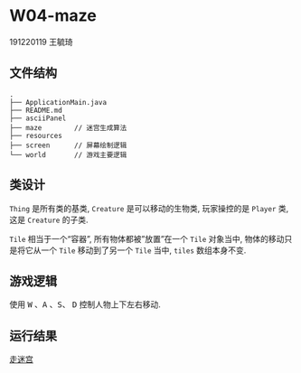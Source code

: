 # W04-maze

191220119 王毓琦

## 文件结构

```
.
├── ApplicationMain.java
├── README.md
├── asciiPanel
├── maze		// 迷宫生成算法
├── resources
├── screen		// 屏幕绘制逻辑
└── world		// 游戏主要逻辑
```

## 类设计

`Thing` 是所有类的基类, `Creature` 是可以移动的生物类, 玩家操控的是 `Player` 类, 这是 `Creature` 的子类.

`Tile` 相当于一个“容器”, 所有物体都被”放置”在一个 `Tile` 对象当中, 物体的移动只是将它从一个 `Tile` 移动到了另一个 `Tile` 当中, `tiles` 数组本身不变.

## 游戏逻辑

使用 <kbd>W</kbd> 、<kbd>A</kbd> 、<kbd>S</kbd>、 <kbd>D</kbd> 控制人物上下左右移动.

## 运行结果

[走迷宫](maze-191220119.mov)


